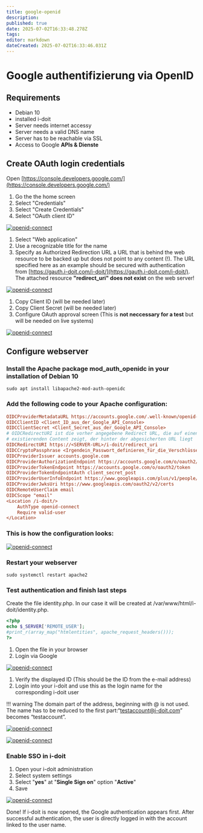 ```yaml
---
title: google-openid
description: 
published: true
date: 2025-07-02T16:33:48.278Z
tags: 
editor: markdown
dateCreated: 2025-07-02T16:33:46.031Z
---
```


# Google authentifizierung via OpenID

## Requirements

*   Debian 10
*   installed i-doit
*   Server needs internet accessy
*   Server needs a valid DNS name
*   Server has to be reachable via SSL
*   Access to Google **APIs & Dienste**

## Create OAuth login credentials

Open [https://console.developers.google.com/](https://console.developers.google.com/)

1.  Go the the home screen
2.  Select "Credentials"
3.  Select "Create Credentials"
4.  Select "OAuth client ID"

[![openid-connect](../../../assets/images/en/user-authentication-and-management/sso-comparison/openid/google-openid/1-oidc.png)](../../../assets/images/en/user-authentication-and-management/sso-comparison/openid/google-openid/1-oidc.png)

1.  Select "Web application"
2.  Use a recognizable title for the name
3.  Specify as Authorized Redirection URL a URL that is behind the web resource to be backed up but does not point to any content (!).
    The URL specified here as an example should be secured with authentication from [https://gauth.i-doit.com/i-doit/](https://gauth.i-doit.com/i-doit/).
    The attached resource **"redirect_uri" does not exist** on the web server!

[![openid-connect](../../../assets/images/en/user-authentication-and-management/sso-comparison/openid/google-openid/2-oidc.png)](../../../assets/images/en/user-authentication-and-management/sso-comparison/openid/google-openid/2-oidc.png)

1.  Copy Client ID (will be needed later)
2.  Copy Client Secret (will be needed later)
3.  Configure OAuth approval screen
    (This is **not neccessary for a test** but will be needed on live systems)

[![openid-connect](../../../assets/images/en/user-authentication-and-management/sso-comparison/openid/google-openid/3-oidc.png)](../../../assets/images/en/user-authentication-and-management/sso-comparison/openid/google-openid/3-oidc.png)

## Configure webserver

### Install the Apache package **mod_auth_openidc** in your installation of **Debian 10**

```shell
sudo apt install libapache2-mod-auth-openidc
```

### Add the following code to your Apache configuration:

```ini
OIDCProviderMetadataURL https://accounts.google.com/.well-known/openid-configuration
OIDCClientID <Client_ID_aus_der_Google_API_Console>
OIDCClientSecret <Client_Secret_aus_der_Google_API_Console>
# OIDCRedirectURI ist die vorher angegebene Redirect URL, die auf einen nicht
# existierenden Content zeigt, der hinter der abgesicherten URL liegt
OIDCRedirectURI https://<SERVER-URL>/i-doit/redirect_uri
OIDCCryptoPassphrase <Irgendein_Passwort_definieren_für_die_Verschlüsselung>
OIDCProviderIssuer accounts.google.com
OIDCProviderAuthorizationEndpoint https://accounts.google.com/o/oauth2/auth
OIDCProviderTokenEndpoint https://accounts.google.com/o/oauth2/token
OIDCProviderTokenEndpointAuth client_secret_post
OIDCProviderUserInfoEndpoint https://www.googleapis.com/plus/v1/people/me/openIdConnect
OIDCProviderJwksUri https://www.googleapis.com/oauth2/v2/certs
OIDCRemoteUserClaim email
OIDCScope "email"
<Location /i-doit/>
    AuthType openid-connect
    Require valid-user
</Location>
```

### This is how the configuration looks:

[![openid-connect](../../../assets/images/en/user-authentication-and-management/sso-comparison/openid/google-openid/4-oidc.png)](../../../assets/images/en/user-authentication-and-management/sso-comparison/openid/google-openid/4-oidc.png)

### Restart your webserver

```shell
sudo systemctl restart apache2
```

### Test authentication and finish last steps

Create the file identity.php. In our case it will be created at /var/www/html/i-doit/identity.php.

```php
<?php
echo $_SERVER['REMOTE_USER'];
#print_r(array_map("htmlentities", apache_request_headers()));
?>
```

1.  Open the file in your browser
2.  Login via Google

[![openid-connect](../../../assets/images/en/user-authentication-and-management/sso-comparison/openid/google-openid/5-oidc.png)](../../../assets/images/en/user-authentication-and-management/sso-comparison/openid/google-openid/5-oidc.png)

1.  Verify the displayed ID (This should be the ID from the e-mail address)
2.  Login into your i-doit and use this as the login name for the corresponding i-doit user

!!! warning
    The domain part of the address, beginning with @ is not used. The name has to be reduced to the first part:“testaccount@i-doit.com” becomes “testaccount”.

[![openid-connect](../../../assets/images/en/user-authentication-and-management/sso-comparison/openid/google-openid/6-oidc.png)](../../../assets/images/en/user-authentication-and-management/sso-comparison/openid/google-openid/6-oidc.png)

[![openid-connect](../../../assets/images/en/user-authentication-and-management/sso-comparison/openid/google-openid/7-oidc.png)](../../../assets/images/en/user-authentication-and-management/sso-comparison/openid/google-openid/7-oidc.png)

### Enable SSO in i-doit

1.  Open your i-doit administration
2.  Select system settings
3.  Select "**yes**" at "**Single Sign on**" option "**Active**"
4.  Save

[![openid-connect](../../../assets/images/en/user-authentication-and-management/sso-comparison/openid/google-openid/8-oidc.png)](../../../assets/images/en/user-authentication-and-management/sso-comparison/openid/google-openid/8-oidc.png)

Done! If i-doit is now opened, the Google authentication appears first. After successful authentication, the user is directly logged in with the account linked to the user name.
